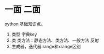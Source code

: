 # 一面 二面
python 基础知识点。
1. 类型
字典key
2. 类
类方法：静态方法、类方法、一般方法
反射
3. 生成器，迭代器
range和xrange区别

<!--stackedit_data:
eyJoaXN0b3J5IjpbMjI1MDcxMzc3XX0=
-->